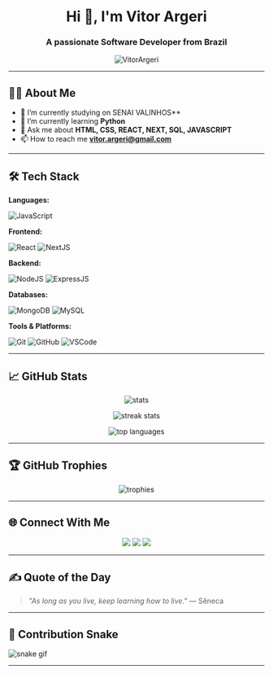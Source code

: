 <!-- Profile README Model -->

<h1 align="center">Hi 👋, I'm Vitor Argeri</h1>
<h3 align="center">A passionate Software Developer from Brazil </h3>

<p align="center">
  <img src="https://komarev.com/ghpvc/?username=VitorArgeri&label=Profile%20views&color=0e75b6&style=flat" alt="VitorArgeri" />
</p>

---

## 🧑‍💻 About Me

- 🔭 I’m currently studying on SENAI VALINHOS**
- 🌱 I’m currently learning **Python**
- 💬 Ask me about **HTML, CSS, REACT, NEXT, SQL, JAVASCRIPT**
- 📫 How to reach me **vitor.argeri@gmail.com**

---

## 🛠️ Tech Stack

**Languages:**

![JavaScript](https://img.shields.io/badge/JavaScript-F7DF1E?style=for-the-badge&logo=javascript&logoColor=black)

**Frontend:**

![React](https://img.shields.io/badge/React-20232A?style=for-the-badge&logo=react&logoColor=61DAFB)
![NextJS](https://img.shields.io/badge/Next.js-000000?style=for-the-badge&logo=nextdotjs&logoColor=white)

**Backend:**

![NodeJS](https://img.shields.io/badge/Node.js-339933?style=for-the-badge&logo=nodedotjs&logoColor=white)
![ExpressJS](https://img.shields.io/badge/Express.js-404D59?style=for-the-badge)

**Databases:**

![MongoDB](https://img.shields.io/badge/MongoDB-4EA94B?style=for-the-badge&logo=mongodb&logoColor=white)
![MySQL](https://img.shields.io/badge/MySQL-00758F?style=for-the-badge&logo=mysql&logoColor=white)

**Tools & Platforms:**

![Git](https://img.shields.io/badge/Git-F05032?style=for-the-badge&logo=git&logoColor=white)
![GitHub](https://img.shields.io/badge/GitHub-181717?style=for-the-badge&logo=github&logoColor=white)
![VSCode](https://img.shields.io/badge/VSCode-007ACC?style=for-the-badge&logo=visual-studio-code&logoColor=white)

---

## 📈 GitHub Stats

<p align="center">
  <img src="https://github-readme-stats.vercel.app/api?username=VitorArgeri&show_icons=true&theme=radical" alt="stats" />
</p>

<p align="center">
  <img src="https://github-readme-streak-stats.herokuapp.com?user=VitorArgeri&theme=radical&hide_border=false" alt="streak stats" />
</p>

<p align="center">
  <img src="https://github-readme-stats.vercel.app/api/top-langs/?username=VitorArgeri&layout=compact&theme=radical" alt="top languages" />
</p>

---

## 🏆 GitHub Trophies

<p align="center">
  <img src="https://github-profile-trophy.vercel.app/?username=VitorArgeri&theme=radical&no-frame=true&no-bg=true" alt="trophies">
</p>

---

## 🌐 Connect With Me

<p align="center">
<a href="https://linkedin.com/in/Vitor-" target="blank"><img src="https://img.shields.io/badge/LinkedIn-0077B5?style=for-the-badge&logo=linkedin&logoColor=white"/></a>
<a href="mailto:vitor.argeri@gmail.com"><img src="https://img.shields.io/badge/Gmail-D14836?style=for-the-badge&logo=gmail&logoColor=white"/></a>
<a href="https://instagram.com/vitor_argeri" target="blank"><img src="https://img.shields.io/badge/Instagram-E4405F?style=for-the-badge&logo=instagram&logoColor=white"/></a>
</p>

---

## ✍️ Quote of the Day

> *"As long as you live, keep learning how to live."* — Sêneca

---

## 🐍 Contribution Snake

![snake gif](https://github.com/[YourUsername]/[YourUsername]/blob/output/github-contribution-grid-snake.svg)

---

